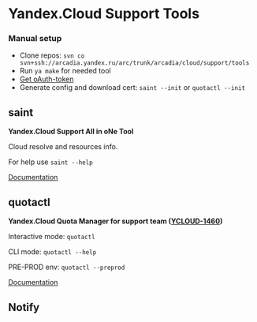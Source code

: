 # Yandex.Cloud Support Tools

### Manual setup

* Clone repos: `svn co svn+ssh://arcadia.yandex.ru/arc/trunk/arcadia/cloud/support/tools`
* Run `ya make` for needed tool
* [Get oAuth-token](https://oauth.yandex.ru/authorize?response_type=token&client_id=1a6990aa636648e9b2ef855fa7bec2fb)
* Generate config and download cert: `saint --init` or `quotactl --init`

## saint

**Yandex.Cloud Support All in oNe Tool**

Cloud resolve and resources info.

For help use `saint --help`

[Documentation](https://wiki.yandex-team.ru/cloud/support/man/tools/#saintsaint)

## quotactl

**Yandex.Cloud Quota Manager for support team ([YCLOUD-1460](https://st.yandex-team.ru/YCLOUD-1460))**

Interactive mode: `quotactl`

CLI mode: `quotactl --help`

PRE-PROD env: `quotactl --preprod`

[Documentation](https://wiki.yandex-team.ru/cloud/support/man/tools/#quota-managerquotactl)

## Notify
